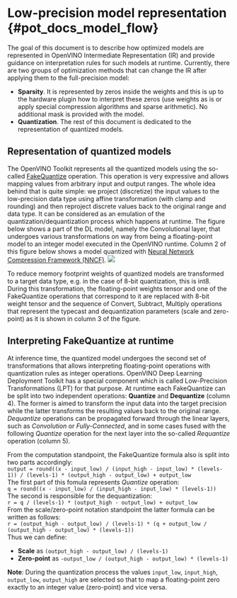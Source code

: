 # Low-precision model representation {#pot_docs_model_flow}
The goal of this document is to describe how optimized models are represented in OpenVINO Intermediate Representation (IR) and provide guidance on interpretation rules for such models at runtime. 
Currently, there are two groups of optimization methods that can change the IR after applying them to the full-precision model:
- **Sparsity**. It is represented by zeros inside the weights and this is up to the hardware plugin how to interpret these zeros (use weights as is or apply special compression algorithms and sparse arithmetic). No additional mask is provided with the model.
- **Quantization**. The rest of this document is dedicated to the representation of quantized models.

## Representation of quantized models
The OpenVINO Toolkit represents all the quantized models using the so-called [FakeQuantize](https://docs.openvino.ai/latest/openvino_docs_MO_DG_prepare_model_convert_model_Legacy_IR_Layers_Catalog_Spec.html#fakequantize-layer) operation. This operation is very expressive and allows mapping values from arbitrary input and output ranges. The whole idea behind that is quite simple: we project (discretize) the input values to the low-precision data type using affine transformation (with clamp and rounding) and then reproject discrete values back to the original range and data type. It can be considered as an emulation of the quantization/dequantization process which happens at runtime. The figure below shows a part of the DL model, namely the Convolutional layer, that undergoes various transformations on way from being a floating-point model to an integer model executed in the OpenVINO runtime. Column 2 of this figure below shows a model quantized with [Neural Network Compression Framework (NNCF)](https://github.com/openvinotoolkit/nncf).
![](images/model_flow.png) 

To reduce memory footprint weights of quantized models are transformed to a target data type, e.g. in the case of 8-bit quantization, this is int8. During this transformation, the floating-point weights tensor and one of the FakeQuantize operations that correspond to it are replaced with 8-bit weight tensor and the sequence of Convert, Subtract, Multiply operations that represent the typecast and dequantization parameters (scale and zero-point) as it is shown in column 3 of the figure.

## Interpreting FakeQuantize at runtime
At inference time, the quantized model undergoes the second set of transformations that allows interpreting floating-point operations with quantization rules as integer operations. OpenVINO Deep Learning Deployment Toolkit has a special component which is called Low-Precision Transformations (LPT) for that purpose.
At runtime each FakeQuantize can be split into two independent operations: **Quantize** and **Dequantize** (column 4). The former is aimed to transform the input data into the target precision while the latter transforms the resulting values back to the original range. *Dequantize* operations can be propagated forward through the linear layers, such as *Convolution* or *Fully-Connected*, and in some cases fused with the following *Quantize* operation for the next layer into the so-called *Requantize* operation (column 5).

From the computation standpoint, the FakeQuantize formula also is split into two parts accordingly:  
`output = round((x - input_low) / (input_high - input_low) * (levels-1)) / (levels-1) * (output_high - output_low) + output_low`  
The first part of this fomula represents *Quantize* operation:  
`q = round((x - input_low) / (input_high - input_low) * (levels-1))`  
The second is responsible for the dequantization:  
`r = q / (levels-1) * (output_high - output_low) + output_low`  
From the scale/zero-point notation standpoint the latter formula can be written as follows:  
`r = (output_high - output_low) / (levels-1) * (q + output_low / (output_high - output_low) * (levels-1))`  
Thus we can define:
- **Scale** as `(output_high - output_low) / (levels-1)`
- **Zero-point** as `-output_low / (output_high - output_low) * (levels-1)`

**Note**: During the quantization process the values `input_low`, `input_high`, `output_low`, `output_high` are selected so that to map a floating-point zero exactly to an integer value (zero-point) and vice versa.